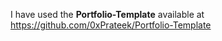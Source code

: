 I have used the **Portfolio-Template** available at https://github.com/0xPrateek/Portfolio-Template

